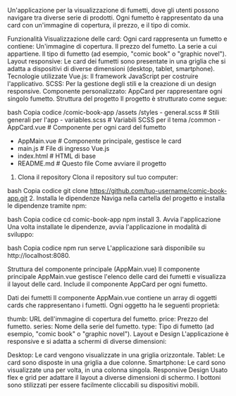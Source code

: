 Un'applicazione per la visualizzazione di fumetti, dove gli utenti possono navigare tra diverse serie di prodotti. Ogni fumetto è rappresentato da una card con un'immagine di copertura, il prezzo, e il tipo di comix.

Funzionalità
Visualizzazione delle card: Ogni card rappresenta un fumetto e contiene:
Un'immagine di copertura.
Il prezzo del fumetto.
La serie a cui appartiene.
Il tipo di fumetto (ad esempio, "comic book" o "graphic novel").
Layout responsive: Le card dei fumetti sono presentate in una griglia che si adatta a dispositivi di diverse dimensioni (desktop, tablet, smartphone).
Tecnologie utilizzate
Vue.js: Il framework JavaScript per costruire l'applicativo.
SCSS: Per la gestione degli stili e la creazione di un design responsive.
Componente personalizzato: AppCard per rappresentare ogni singolo fumetto.
Struttura del progetto
Il progetto è strutturato come segue:

bash
Copia codice
/comic-book-app
/assets
/styles - general.scss # Stili generali per l'app - variables.scss # Variabili SCSS per il tema
/common - AppCard.vue # Componente per ogni card del fumetto

- AppMain.vue # Componente principale, gestisce le card
- main.js # File di ingresso Vue.js
- index.html # HTML di base
- README.md # Questo file
  Come avviare il progetto

1. Clona il repository
   Clona il repository sul tuo computer:

bash
Copia codice
git clone https://github.com/tuo-username/comic-book-app.git 
2. Installa le dipendenze
Naviga nella cartella del progetto e installa le dipendenze tramite npm:

bash
Copia codice
cd comic-book-app
npm install 3. Avvia l'applicazione
Una volta installate le dipendenze, avvia l'applicazione in modalità di sviluppo:

bash
Copia codice
npm run serve
L'applicazione sarà disponibile su http://localhost:8080.

Struttura del componente principale 
(AppMain.vue)
Il componente principale AppMain.vue gestisce l'elenco delle card dei fumetti e visualizza il layout delle card. Include il componente AppCard per ogni fumetto.

Dati dei fumetti
Il componente AppMain.vue contiene un array di oggetti cards che rappresentano i fumetti. Ogni oggetto ha le seguenti proprietà:

thumb: URL dell'immagine di copertura del fumetto.
price: Prezzo del fumetto.
series: Nome della serie del fumetto.
type: Tipo di fumetto (ad esempio, "comic book" o "graphic novel").
Layout e Design
L'applicazione è responsive e si adatta a schermi di diverse dimensioni:

Desktop: Le card vengono visualizzate in una griglia orizzontale.
Tablet: Le card sono disposte in una griglia a due colonne.
Smartphone: Le card sono visualizzate una per volta, in una colonna singola.
Responsive Design
Usato flex e grid per adattare il layout a diverse dimensioni di schermo.
I bottoni sono stilizzati per essere facilmente cliccabili su dispositivi mobili.
